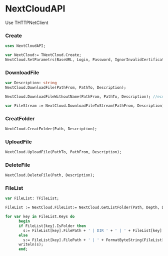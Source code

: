 # NextCloudAPI
Use THTTPNetClient

### Create
```Pascal
uses NextCloudAPI;

var NextCloud:= TNextCloud.Create;
NextCloud.SetParametrs(BaseURL, Login, Password, IgnorInvalidCertificate);
```

### DownloadFile
```Pascal
var Description: string 
NextCloud.DownloadFile(PathFrom, PathTo, Description);

NextCloud.DownloadFileWithoutName(PathFrom, PathTo, Description); //если нужно указать имя файла вручную

var FileStream := NextCloud.DownloadFileToStream(PathFrom, Description);
```

### CreatFolder
```Pascal 
NextCloud.CreatFolder(Path, Description);
```

### UploadFile
```Pascal 
NextCloud.UploadFile(PathTo, PathFrom, Description);
```

### DeleteFile
```Pascal 
NextCloud.DeleteFile(Path, Description);
```

### FileList 
```Pascal
var FileList: TFileList;

FileList := NextCloud.FileList:= NextCloud.GetListFolder(Path, Depth, Description);  // Depth not release

for var key in FileList.Keys do
      begin
      if FileList[key].IsFolder then
        s:= FileList[key].FilePath + ' | DIR ' + ' | ' + FileList[key].FileDate
      else
        s:= FileList[key].FilePath + ' | ' + FormatByteString(FileList[key].FileSize.ToInt64) + ' | ' + FileList[key].FileDate;
      writeln(s);
      end;
```
